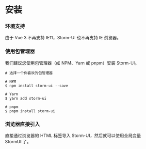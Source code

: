 # 安装

### 环境支持

由于 Vue 3 不再支持 IE11，Storm-UI 也不再支持 IE 浏览器。

### 使用包管理器

我们建议您使用包管理器（如 NPM、Yarn 或 pnpm）安装 Storm-UI。

```shell
# 选择一个你喜欢的包管理器

# NPM
$ npm install storm-ui --save

# Yarn
$ yarn add storm-ui

# pnpm
$ pnpm install storm-ui
```

### 浏览器直接引入

直接通过浏览器的 HTML 标签导入 Storm-UI，然后就可以使用全局变量 StormUI 了。
